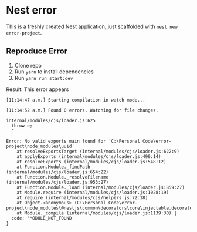 # Nest error

This is a freshly created Nest application, just scaffolded with `nest new error-project`.

## Reproduce Error

1. Clone repo
1. Run `yarn` to install dependencies
1. Run `yarn run start:dev`

Result: This error appears

```terminal
[11:14:47 a.m.] Starting compilation in watch mode...

[11:14:52 a.m.] Found 0 errors. Watching for file changes.

internal/modules/cjs/loader.js:625
  throw e;
  ^

Error: No valid exports main found for 'C:\Personal Code\error-project\node_modules\uuid'
    at resolveExportsTarget (internal/modules/cjs/loader.js:622:9)
    at applyExports (internal/modules/cjs/loader.js:499:14)
    at resolveExports (internal/modules/cjs/loader.js:548:12)
    at Function.Module._findPath (internal/modules/cjs/loader.js:654:22)
    at Function.Module._resolveFilename (internal/modules/cjs/loader.js:953:27)
    at Function.Module._load (internal/modules/cjs/loader.js:859:27)
    at Module.require (internal/modules/cjs/loader.js:1028:19)
    at require (internal/modules/cjs/helpers.js:72:18)
    at Object.<anonymous> (C:\Personal Code\error-project\node_modules\@nestjs\common\decorators\core\injectable.decorator.js:3:16)
    at Module._compile (internal/modules/cjs/loader.js:1139:30) {
  code: 'MODULE_NOT_FOUND'
}
```
